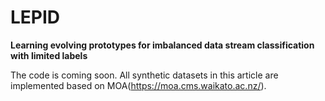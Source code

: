 # LEPID
**Learning evolving prototypes for imbalanced data stream classification with limited labels**

The code is coming soon. All synthetic datasets in this article are implemented based on MOA(https://moa.cms.waikato.ac.nz/).
